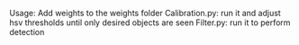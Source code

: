 Usage:
Add weights to the weights folder
Calibration.py: run it and adjust hsv thresholds until only desired objects are seen
Filter.py: run it to perform detection